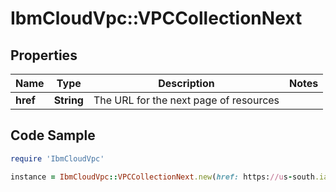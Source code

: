 # IbmCloudVpc::VPCCollectionNext

## Properties

Name | Type | Description | Notes
------------ | ------------- | ------------- | -------------
**href** | **String** | The URL for the next page of resources | 

## Code Sample

```ruby
require 'IbmCloudVpc'

instance = IbmCloudVpc::VPCCollectionNext.new(href: https://us-south.iaas.cloud.ibm.com/v1/vpcs?start&#x3D;9d5a91a3e2cbd233b5a5b33436855ed1&amp;limit&#x3D;20)
```


